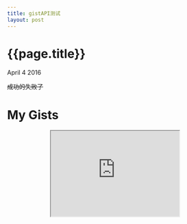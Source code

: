 ```yaml
---
title: gistAPI测试
layout: post
---
```


{{page.title}}
======

<p class="meta">April 4 2016</p>

~~成功的失败了~~
<h1>My Gists</h1>
<ul id="list"></ul>

<script src="https://gist.github.com/haiy/2dc5a3bd238a9da01fbc24cae8d11ff3.js"></script>
<iframe src="https://api.github.com/users/haiy width="200" height="200" style="display:block; margin: 0 auto;">&nbsp;</iframe>

<script type="text/javascript">
var printGist = function(gist) {
    console.log(gist.repo, ' (' + gist.description + ') :');
    console.log(gist.div);
};
$.ajax({ 
    url: 'https://gist.github.com/1641153.json', 
    dataType: 'jsonp', success: printGist 
});



var $List = $('#list'),
    sUser ='haiy',
    sUrl = 'https://api.github.com/users/' + sUser + '/gists'
;
document.write(sUrl)
$.ajax({
    dataType: "json",
    url: sUrl,
    success: function(p_oData){
        $.each(p_oData, function(p_iIndex, p_oRepo){
            var bBlocksOrg, bDabblet, aLanguages = [], aFiles = [], sDescription;
            
            $.each(p_oRepo.files, function(p_sFile, p_oFile){
                /* the dabblet.css file is always the first in the gist */
                if(typeof bDabblet === 'undefined'){
                    bDabblet = (p_sFile === 'dabblet.css')
                }
                
                /* we have no way of knowing the position of the index.html file so we need to check all files */
                if(bBlocksOrg !== true){
                    bBlocksOrg = (p_sFile === 'index.html')
                }
                
                if(typeof aLanguages[p_oFile.language] === 'undefined'){
                    aLanguages.push(p_oFile.language);
                }
                
                aFiles.push(p_sFile);
            });
            
            sDescription = '<strong>' + aLanguages.join('/') + '</strong>: ' + aFiles.join(', ');

            $List.append(
                '<li>'
                + ' <a href="' + p_oRepo.html_url + '" class="icon icon-github" target="_blank"> '
                + (p_oRepo.description?p_oRepo.description:'-- no description --') + '</a>'
                + (bDabblet?'<a href="http://dabblet.com/gist/' + p_oRepo.id + '" title="Open on Dabblet" target="_blank"><img src="http://dabblet.com/favicon.png" /></a>':'')
                + (bBlocksOrg?'<a href="http://bl.ocks.org/' + sUser + '/' + p_oRepo.id + '" title="Open on bl.ocks.org" target="_blank"><img src="http://bl.ocks.org/favicon.png" /></a>':'')
                + '<span class="description">' + sDescription + '</span>'
                + '</li>'
            );
        });
    },
    error: function(p_oJqXHR, p_sStatus, p_sError){
        $List.append('<li class="error">' + p_sError + ': ' + p_sStatus + '</li>');
    }
});
~~
</script>
